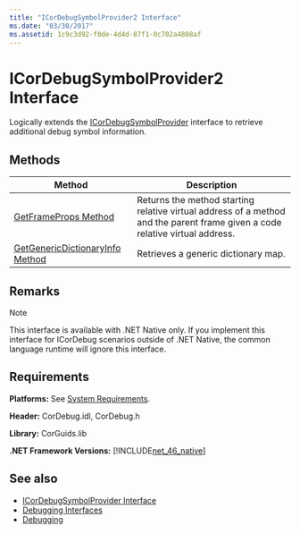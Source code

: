 ```yaml
---
title: "ICorDebugSymbolProvider2 Interface"
ms.date: "03/30/2017"
ms.assetid: 1c9c3d92-f0de-4d4d-87f1-0c702a4808af
---
```

# ICorDebugSymbolProvider2 Interface
Logically extends the [ICorDebugSymbolProvider](../../../../docs/framework/unmanaged-api/debugging/icordebugsymbolprovider-interface.md) interface to retrieve additional debug symbol information.  
  
## Methods  
  
|Method|Description|  
|------------|-----------------|  
|[GetFrameProps Method](../../../../docs/framework/unmanaged-api/debugging/icordebugsymbolprovider2-getframeprops-method.md)|Returns the method starting relative virtual address of a method and the parent frame given a code relative virtual address.|  
|[GetGenericDictionaryInfo Method](../../../../docs/framework/unmanaged-api/debugging/icordebugsymbolprovider2-getgenericdictionaryinfo-method.md)|Retrieves a generic dictionary map.|  
  
## Remarks  
  
> [!NOTE]
> This interface is available with .NET Native only. If you implement this interface for ICorDebug scenarios outside of .NET Native, the common language runtime will ignore this interface.  
  
## Requirements  
 **Platforms:** See [System Requirements](../../../../docs/framework/get-started/system-requirements.md).  
  
 **Header:** CorDebug.idl, CorDebug.h  
  
 **Library:** CorGuids.lib  
  
 **.NET Framework Versions:** [!INCLUDE[net_46_native](../../../../includes/net-46-native-md.md)]  
  
## See also

- [ICorDebugSymbolProvider Interface](../../../../docs/framework/unmanaged-api/debugging/icordebugsymbolprovider-interface.md)
- [Debugging Interfaces](../../../../docs/framework/unmanaged-api/debugging/debugging-interfaces.md)
- [Debugging](../../../../docs/framework/unmanaged-api/debugging/index.md)
